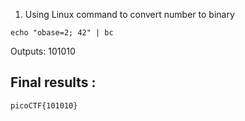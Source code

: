 1) Using Linux command to convert number to binary
   
```
echo "obase=2; 42" | bc
```

Outputs: 101010

## Final results :
```
picoCTF{101010}
```
